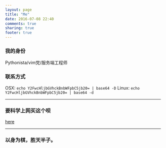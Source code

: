 ```yaml
---
layout: page
title: "Me"
date: 2016-07-08 22:40
comments: true
sharing: true
footer: true
---
```

### 我的身份
Pythonista/vim党/服务端工程师

### 联系方式
OSX: `echo Y2FwcHljbGVhckBnbWFpbC5jb20= | base64 -D`
Linux: `echo Y2FwcHljbGVhckBnbWFpbC5jb20= | base64 -d`

---
### 要科学上网买这个呗
[here](https://bwh88.net/aff.php?aff=10011)

---
### 以身为棋，胜天半子。
